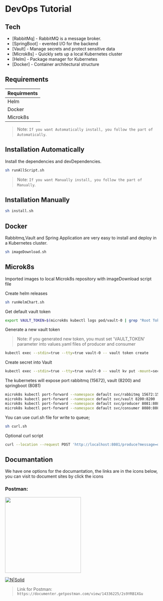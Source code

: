 # DevOps Tutorial

## Tech

- [RabbitMq] - RabbitMQ is a message broker.
- [SpringBoot] - evented I/O for the backend
- [Vault] - Manage secrets and protect sensitive data
- [Microk8s] - Quickly sets up a local Kubernetes cluster
- [Helm] - Package manager for Kubernetes
- [Docker] - Container architectural structure

## Requirements
| Requirments |
| -------|
| Helm|
| Docker |
| Microk8s |

> Note: `If you want Automatically install, you follow the part of Automatically`.

## Installation Automatically

Install the dependencies and devDependencies.

```sh
sh runAllScript.sh
```
> Note: `If you want Manually install, you follow the part of Manually`.

## Installation Manually

```sh
sh install.sh
```

## Docker

Rabbitmq,Vault and Spring Application are very easy to install and deploy in a Kubernetes cluster.

```sh
sh imageDownload.sh
```

## Microk8s

Imported images to local Microk8s repository with imageDownload script file


Create helm releases

```sh
sh runHelmChart.sh
```

Get default vault token 

```sh
export VAULT_TOKEN=$(microk8s kubectl logs pod/vault-0 | grep "Root Token")
```
Generate a new vault token

> Note: if you generated new token, you must set 'VAULT_TOKEN' parameter into values.yaml files of producer and consumer

```sh
kubectl exec --stdin=true --tty=true vault-0 -- vault token create
```
Create secret into Vault

```sh
kubectl exec --stdin=true --tty=true vault-0 -- vault kv put -mount=secret vaultdemo demo.username=user demo.password=user
```

The kubernetes will expose port rabbitmq (15672), vault (8200) and springboot (8081)

```sh
microk8s kubectl port-forward --namespace default svc/rabbitmq 15672:15672  // Optional
microk8s kubectl port-forward --namespace default svc/vault 8200:8200       // Optional
microk8s kubectl port-forward --namespace default svc/producer 8081:8081
microk8s kubectl port-forward --namespace default svc/consumer 8080:8080
```

You can use curl.sh file for write to queue; 
```sh
sh curl.sh
```

Optional curl script

```sh
curl --location --request POST 'http://localhost:8081/produce?message=deployment_test'
```

## Documantation
We have one options for the documantation, the links are in the icons below, you can visit to document sites by click the icons

### Postman: 
<img alt="Postman Icon SVG Vector Icon" fetchpriority="high" width="250" height="250" decoding="async" data-nimg="1" style="color:transparent;width:250px;height:250px" src="/show/354202/postman-icon.svg">

[![N|Solid](https://www.svgrepo.com/show/306590/postman.svg)](https://documenter.getpostman.com/view/14336225/2s9YRB1XGu) 
> Link for Postman: `https://documenter.getpostman.com/view/14336225/2s9YRB1XGu`

